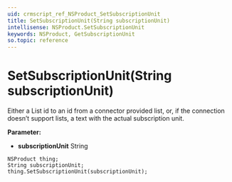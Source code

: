 ```yaml
---
uid: crmscript_ref_NSProduct_SetSubscriptionUnit
title: SetSubscriptionUnit(String subscriptionUnit)
intellisense: NSProduct.SetSubscriptionUnit
keywords: NSProduct, GetSubscriptionUnit
so.topic: reference
---
```


# SetSubscriptionUnit(String subscriptionUnit)

Either a List id to an id from a connector provided list, or, if the connection doesn’t support lists, a text with the actual subscription unit.

**Parameter:** 
 - **subscriptionUnit** String

```crmscript
NSProduct thing;
String subscriptionUnit;
thing.SetSubscriptionUnit(subscriptionUnit);
```

